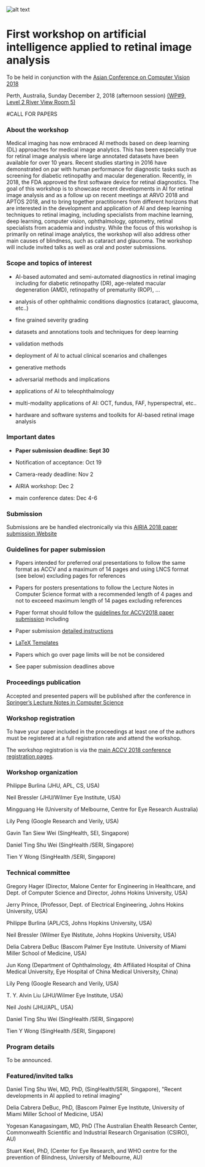 ![alt text](https://resvirtualis.github.io/airia2018/AIRIA_4.png "Logo AIRIA")




# First workshop on artificial intelligence applied to retinal image analysis 


To be held in conjunction with the 
[Asian Conference on Computer Vision 2018](http://accv2018.net)

Perth, Australia, Sunday December 2, 2018 (afternoon session)
[(WP#9, Level 2 River View
Room 5)](http://accv2018.net/program/#workshops)

 

#CALL FOR PAPERS

### About the workshop

Medical imaging has now embraced AI methods based on deep learning (DL) approaches for medical image analytics. This has been especially true for retinal image analysis where large annotated datasets have been available for over 10 years. Recent studies starting in  2016 have demonstrated on par with human performance for diagnostic tasks such as screening for diabetic retinopathy and macular degeneration. Recently, in 2018, the FDA approved the first software device for retinal diagnostics. The goal of this workshop is to showcase recent developments in AI for retinal image analysis and as a follow up on recent meetings at ARVO 2018 and APTOS 2018, and to bring together practitioners from different horizons that are interested in the development and application of AI and deep learning techniques to retinal imaging, including specialists from machine learning, deep learning, computer vision, ophthalmology, optometry, retinal specialists from academia and industry. While the focus of this workshop is primarily on retinal image analytics, the workshop will also address other main causes of blindness, such as cataract and glaucoma. The workshop will include invited talks as well as oral and poster submissions.

 

### Scope and topics of interest

- AI-based automated and semi-automated diagnostics in retinal imaging including for diabetic retinopathy (DR), age-related macular degeneration (AMD), retinopathy of prematurity (ROP), ...


- analysis of other ophthalmic conditions diagnostics (cataract, glaucoma, etc..)

- fine grained severity grading

- datasets and annotations tools and techniques for deep learning

- validation methods

- deployment of AI to actual clinical scenarios and challenges

- generative methods

- adversarial methods and implications

- applications of AI to teleophthalmology

- multi-modality applications of AI: OCT, fundus, FAF, hyperspectral, etc..

- hardware and software systems and toolkits for AI-based retinal image analysis

 

 

### Important dates

- **Paper submission deadline:    Sept 30**  

- Notification of acceptance:   Oct 19

- Camera-ready deadline:     Nov 2

- AIRIA  workshop: Dec 2

- main conference dates: Dec 4-6

### Submission 

Submissions are be handled electronically via this [AIRIA 2018 paper submission Website](https://cmt3.research.microsoft.com/AIRIA2018/)

### Guidelines for paper submission

- Papers intended for preferred oral presentations to follow the same format as ACCV and a maximum of 14 pages and using LNCS format (see below) excluding pages for references

- Papers for posters presentations to follow the Lecture Notes in Computer Science format with a recommended length of 4 pages and not to exceeed maximum length of 14 pages excluding references


- Paper format should follow the [guidelines for ACCV2018 paper submission](http://accv2018.net/call-for-papers/#guidelines) including




 - Paper submission [detailed instructions](http://accv2018.net/wp-content/uploads/accv2018submission.pdf) 

 - [LaTeX Templates](https://aiaesthetics.github.io/accv2018kit.zip)


 - Papers which go over page limits will be not be considered

- See paper submission deadlines above

### Proceedings publication ####

Accepted and presented papers will be published after the conference in [Springer’s Lecture Notes in Computer Science](https://www.springer.com/gp/computer-science/lncs?countryChanged=true)

### Workshop registration

To have your paper included in the proceedings at least one of the authors must be registered at a full registration rate and attend the workshop.

The workshop registration is via the [main ACCV 2018 conference registration pages](http://accv2018.net/attending/#_registration).

 

### Workshop organization

Philippe Burlina  (JHU, APL, CS, USA)

Neil Bressler (JHU/Wilmer Eye Institute, USA)

Mingguang He (University of Melbourne, Centre for Eye Research Australia)

Lily Peng (Google Research and Verily, USA)

Gavin Tan Siew Wei (SingHealth, SEI, Singapore)

Daniel Ting Shu Wei (SingHealth /SERI, Singapore)

Tien Y Wong (SingHealth /SERI, Singapore)

 

### Technical committee

Gregory Hager (Director, Malone Center for Engineering in Healthcare, and Dept. of Computer Science and Director, Johns Hokins University, USA)

Jerry Prince, (Professor, Dept. of Electrical Engineering, Johns Hokins University, USA)

Philippe Burlina (APL/CS, Johns Hopkins University, USA)

Neil Bressler (Wilmer Eye INstitute, Johns Hopkins University, USA)

Delia Cabrera DeBuc (Bascom Palmer Eye Institute.
University of Miami Miller School of Medicine, USA)

Jun Kong (Department of Ophthalmology, 4th Affiliated Hospital of China Medical University, Eye Hospital of China Medical University, China)

Lily Peng (Google Research and Verily, USA)

T. Y. Alvin Liu (JHU/Wilmer Eye Institute, USA)

Neil Joshi (JHU/APL, USA)

Daniel Ting Shu Wei (SingHealth /SERI, Singapore)

Tien Y Wong (SingHealth /SERI, Singapore)

### Program details


To be announced.

### Featured/invited talks

Daniel Ting Shu Wei, MD, PhD, (SingHealth/SERI, Singapore), "Recent developments in AI applied to retinal imaging"

Delia Cabrera DeBuc, PhD, (Bascom Palmer Eye Institute,
University of Miami Miller School of Medicine, USA)

Yogesan Kanagasingam, MD, PhD (The Australian Ehealth Research Center, Commonwealth Scientific and Industrial Research Organisation (CSIRO), AU)

Stuart Keel, PhD, (Center for Eye Research, and WHO centre for the prevention of Blindness, University of Melbourne, AU)




